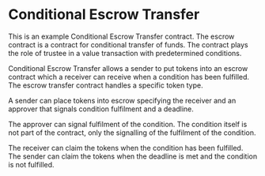 # Conditional Escrow Transfer

This is an example Conditional Escrow Transfer contract. The escrow contract is a contract for conditional transfer of funds. The contract plays the role of trustee in a value transaction with predetermined conditions. 

Conditional Escrow Transfer allows a sender to put tokens into an escrow contract which a receiver can receive when a condition has been fulfilled.
The escrow transfer contract handles a specific token type.

A sender can place tokens into escrow specifying the receiver and an approver that signals
condition fulfilment and a deadline.

The approver can signal fulfilment of the condition. The condition itself is not part of the
contract, only the signalling of the fulfilment of the condition.

The receiver can claim the tokens when the condition has been fulfilled.
The sender can claim the tokens when the deadline is met and the condition is not fulfilled.

